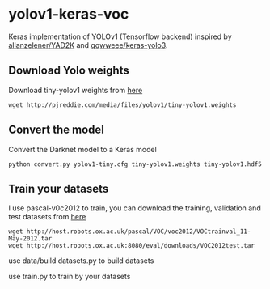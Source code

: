 # yolov1-keras-voc

Keras implementation of YOLOv1 (Tensorflow backend) inspired by [allanzelener/YAD2K](https://github.com/allanzelener/YAD2K) and [qqwweee/keras-yolo3](https://github.com/qqwweee/keras-yolo3).


## Download Yolo weights
Download tiny-yolov1 weights from [here](https://pjreddie.com/darknet/yolov1/)
```
wget http://pjreddie.com/media/files/yolov1/tiny-yolov1.weights
```


## Convert the model
Convert the Darknet model to a Keras model
```
python convert.py yolov1-tiny.cfg tiny-yolov1.weights tiny-yolov1.hdf5
```

## Train your datasets
I use pascal-v0c2012 to train, you can download the training, validation and test datasets from [here](http://host.robots.ox.ac.uk:8080/) 
```
wget http://host.robots.ox.ac.uk/pascal/VOC/voc2012/VOCtrainval_11-May-2012.tar
wget http://host.robots.ox.ac.uk:8080/eval/downloads/VOC2012test.tar
```

use data/build datasets.py to build datasets

use train.py to train by your datasets
